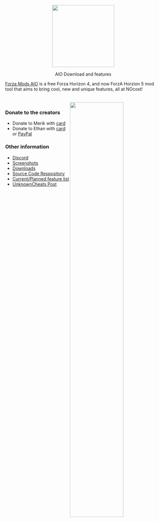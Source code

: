 <p align="center">
  <img width="200" height="200" src="https://cdn.discordapp.com/attachments/788949255749500958/896513980368035870/pogness.png">
</p>
<p align="center">
  AIO Download and features
</p>

[Forza Mods AIO](https://github.com/Yeethan69/AIO/releases/) is a free Forza Horizon 4, and now ForzA Horzion 5 mod tool that aims to bring cool, new and unique features, all at NOcost!
<br><br><br>
<img align="right" src="https://i.imgur.com/aySeiqy.png" width="58.5%" margin="0 50 0 0">

### Donate to the creators
* Donate to Merik with [card](https://www.buymeacoffee.com/merika)
* Donate to Ethan with [card](https://www.buymeacoffee.com/Yeethan69) or [PayPal](https://www.paypal.com/donate?hosted_button_id=DACQKRJ4HTZRN)

### Other information
* [Discord](https://discord.gg/2szBrzRTH9)
* [Screenshots](https://imgur.com/a/rSMKS7r)
* [Downloads](https://github.com/Yeethan69/AIO/releases/)
* [Source Code Respository](https://github.com/ForzaMods/Forza-Mods-AIO)
* [Current/Planned feature list](https://trello.com/b/jXY01dbN/forza-mods-aio)
* [UnknownCheats Post](https://www.unknowncheats.me/forum/other-games/415227-fh4-speed-hack.html)

